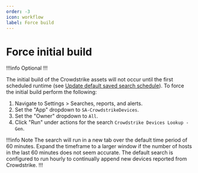 ```yaml
---
order: -3
icon: workflow
label: Force build
---
```


# Force initial build

!!!info Optional
!!!

The initial build of the Crowdstrike assets will not occur until the first scheduled runtime (see [Update default saved search schedule](#update-default-saved-search-schedule)). To force the initial build perform the following:

1. Navigate to Settings > Searches, reports, and alerts.
2. Set the "App" dropdown to `SA-CrowdstrikeDevices`.
3. Set the "Owner" dropdown to `All`.
4. Click "Run" under actions for the search `Crowdstrike Devices Lookup - Gen`.

!!!info Note
The search will run in a new tab over the default time period of 60 minutes. Expand the timeframe to a larger window if the number of hosts in the last 60 minutes does not seem accurate. The default search is configured to run hourly to continually append new devices reported from Crowdstrike.
!!!